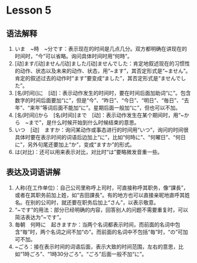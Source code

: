 # Lesson 5

## 语法解释

1. いま　~時　~分です：表示现在的时间是几点几分。双方都明确在讲现在的时间时，“今”可以省略。询问具体时间时用“何時”。
2. [动]ます/[动]ません/[动]ました/[动]ませんでした：肯定地叙述现在的习惯性的动作、状态以及未来的动作、状态，用“~ます”，其否定形式是“~ません”。肯定的叙述过去的动作时“ます”要变成“ました”，其否定形式是“ませんでした”。
3. [名(时间)]に　[动]：表示动作发生的时间时，要在时间后面加助词“に”。包含数字的时间后面要加“に”，但是“今”、“昨日”、“今日”、“明日”、“毎日”、“去年”、“来年”等词后面不能加“に”。星期后面一般加“に”，但也可以不加。
4. [名(时间)]から　[名(时间)]まで　[动]：表示动作发生在某个期间时，用“~から　~まで”，是什么时候开始到什么时候结束的意思。
5. いつ　[动]　ますか：询问某动作或事态进行的时间用“いつ”，询问的时间很具体时要在表示时间的词语后边加上“に”，比如“何時に”、“何曜日”、“何日に”，另外句尾还要加上“か”，变成“ますか”的形式。
6. は(对比)：还可以用来表示对比，对比时“は”要略微发音重一些。

## 表达及词语讲解

1. 人称(在工作单位)：自己公司里称呼上司时，可直接称呼其职务，像“課長”，或者在其职务前加上姓，如“吉田課長”。有的地方也可以直接亲昵地直呼其姓名。在别的公司时，就还要在职务后加上“さん”，以表示敬意。
2. “~です”的用法：部分已经明确的内容，回答别人的问题不需要重复时，可以简洁表达为“~です”。
3. 毎朝　何時に　起きますか：当两个名词都表示时间，而前面的名词中包含“毎”时，两个名词之间不加“の”。而前面的名词中不包括“毎”时，“の”可加可不加。
4. ~ごろ：接在表示时间的词语后面，表示大致的时间范围，左右的意思，比如“1時ごろ”、“1時30分ごろ”。“ごろ”后面一般不加“に”。
